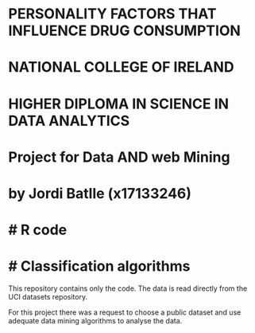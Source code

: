 # PERSONALITY FACTORS THAT INFLUENCE DRUG CONSUMPTION #####################
# NATIONAL COLLEGE OF IRELAND 
# HIGHER DIPLOMA IN SCIENCE IN DATA ANALYTICS
# Project for Data AND web Mining
# by Jordi Batlle (x17133246)

# # R code
# # Classification algorithms

This repository contains only the code. The data is read directly from the UCI datasets repository.

For this project there was a request to choose a public dataset and use adequate data mining algorithms to analyse the data.
